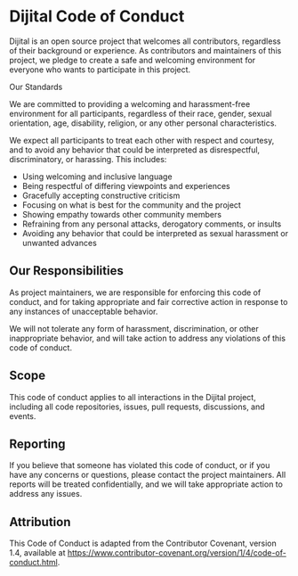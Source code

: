 # Dijital Code of Conduct

Dijital is an open source project that welcomes all contributors, regardless of their background or experience. As contributors and maintainers of this project, we pledge to create a safe and welcoming environment for everyone who wants to participate in this project.

Our Standards

We are committed to providing a welcoming and harassment-free environment for all participants, regardless of their race, gender, sexual orientation, age, disability, religion, or any other personal characteristics.

We expect all participants to treat each other with respect and courtesy, and to avoid any behavior that could be interpreted as disrespectful, discriminatory, or harassing. This includes:

- Using welcoming and inclusive language
- Being respectful of differing viewpoints and experiences
- Gracefully accepting constructive criticism
- Focusing on what is best for the community and the project
- Showing empathy towards other community members
- Refraining from any personal attacks, derogatory comments, or insults
- Avoiding any behavior that could be interpreted as sexual harassment or unwanted advances

## Our Responsibilities

As project maintainers, we are responsible for enforcing this code of conduct, and for taking appropriate and fair corrective action in response to any instances of unacceptable behavior.

We will not tolerate any form of harassment, discrimination, or other inappropriate behavior, and will take action to address any violations of this code of conduct.

## Scope

This code of conduct applies to all interactions in the Dijital project, including all code repositories, issues, pull requests, discussions, and events.

## Reporting

If you believe that someone has violated this code of conduct, or if you have any concerns or questions, please contact the project maintainers. All reports will be treated confidentially, and we will take appropriate action to address any issues.

## Attribution

This Code of Conduct is adapted from the Contributor Covenant, version 1.4, available at https://www.contributor-covenant.org/version/1/4/code-of-conduct.html.
